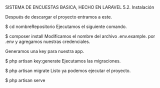 SISTEMA DE ENCUESTAS BASICA, HECHO EN LARAVEL 5.2.
Instalación

Después de descargar el proyecto entramos a este.

$ cd nombreRepositorio
Ejecutamos el siguiente comando.

$ composer install
Modificamos el nombre del archivo .env.example. por .env y agregamos nuestras credenciales.

Generamos una key para nuestra app.

 $ php artisan key:generate
Ejecutamos las migraciones.

 $ php artisan migrate
Listo ya podemos ejecutar el proyecto.

$ php artisan serve